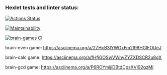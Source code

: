 ### Hexlet tests and linter status:
[![Actions Status](https://github.com/utkonoser/python-project-lvl1/workflows/hexlet-check/badge.svg)](https://github.com/utkonoser/python-project-lvl1/actions)

[![Maintainability](https://api.codeclimate.com/v1/badges/a99a88d28ad37a79dbf6/maintainability)](https://codeclimate.com/github/codeclimate/codeclimate/maintainability)

[![brain-games CI](https://github.com/utkonoser/python-project-lvl1/actions/workflows/brain-games.yml/badge.svg)](https://github.com/utkonoser/python-project-lvl1/actions/workflows/brain-games.yml)

brain-even game: https://asciinema.org/a/2ZHcB3lYWGxFm2I98HGlFOUeJ

brain-calc game: https://asciinema.org/a/fHfjGOSwVWnyZYZXDSCR2u8gX

brain-gcd game: https://asciinema.org/a/P6ROYmijiDBtdCpsXVI92gzMi

